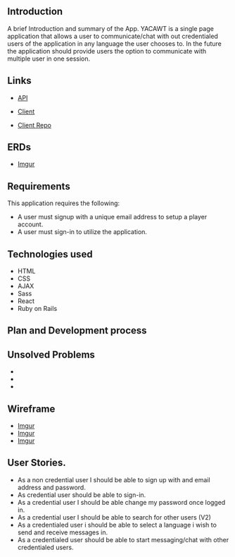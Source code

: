 ## Introduction

A brief Introduction and summary of the App.
YACAWT is a single page application that allows a user to communicate/chat with out credentialed users of the application in any language the user chooses to.
In the future the application should provide users the option to communicate with multiple user in one session.

## Links

  - [API]()

  - [Client](https://acharlesl.github.io/YACAWT/#/)

  - [Client Repo](https://github.com/ACharlesL/YACAWT)


## ERDs

  - [Imgur](https://i.imgur.com/haSR2gc.png)


## Requirements

This application requires the following:
  - A user must signup with a unique email address to setup a player account.
  - A user must sign-in to utilize the application.

## Technologies used

* HTML
* CSS
* AJAX
* Sass
* React
* Ruby on Rails

## Plan and Development process


## Unsolved Problems
  -
  -
  -

## Wireframe
  - [Imgur](https://i.imgur.com/eSNvdWz.png)
  - [Imgur](https://i.imgur.com/1PNzo29.png)
  - [Imgur](https://i.imgur.com/7fJr7L2.png)

## User Stories.
* As a non credential user I should be able to sign up with and email address and password.
* As credential user should be able to sign-in.
* As a credential user I should be able change my password once logged in.
* As a credential user I should be able to search for other users (V2)
* As a credentialed user i should be able to select a language i wish to send and receive messages in.
* As a credentialed user should be able to start messaging/chat with other credentialed users.
